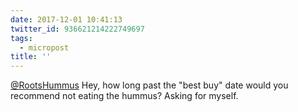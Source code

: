 ```yaml
---
date: 2017-12-01 10:41:13
twitter_id: 936621214222749697
tags:
  - micropost
title: ''
---
```


[@RootsHummus](https://twitter.com/RootsHummus) Hey, how long past the "best buy" date would you recommend not eating the hummus? Asking for myself.
